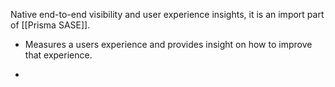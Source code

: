 
Native end-to-end visibility and user experience insights, it is an import part of [[Prisma SASE]].

- Measures a users experience and provides insight on how to improve that experience. 

- 
